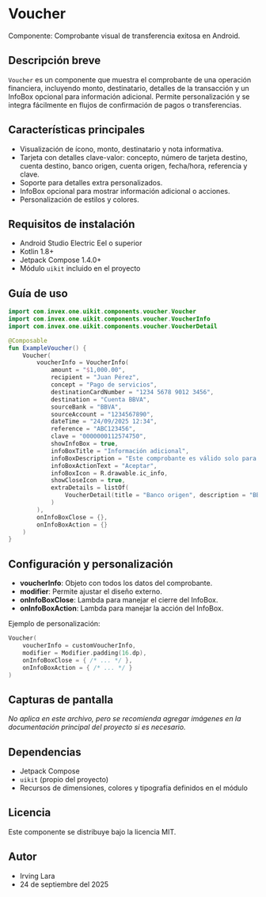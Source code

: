 # Voucher

Componente: Comprobante visual de transferencia exitosa en Android.

## Descripción breve
`Voucher` es un componente que muestra el comprobante de una operación financiera, incluyendo monto, destinatario, detalles de la transacción y un InfoBox opcional para información adicional. Permite personalización y se integra fácilmente en flujos de confirmación de pagos o transferencias.

## Características principales
- Visualización de ícono, monto, destinatario y nota informativa.
- Tarjeta con detalles clave-valor: concepto, número de tarjeta destino, cuenta destino, banco origen, cuenta origen, fecha/hora, referencia y clave.
- Soporte para detalles extra personalizados.
- InfoBox opcional para mostrar información adicional o acciones.
- Personalización de estilos y colores.

## Requisitos de instalación
- Android Studio Electric Eel o superior
- Kotlin 1.8+
- Jetpack Compose 1.4.0+
- Módulo `uikit` incluido en el proyecto

## Guía de uso
```kotlin
import com.invex.one.uikit.components.voucher.Voucher
import com.invex.one.uikit.components.voucher.VoucherInfo
import com.invex.one.uikit.components.voucher.VoucherDetail

@Composable
fun ExampleVoucher() {
    Voucher(
        voucherInfo = VoucherInfo(
            amount = "$1,000.00",
            recipient = "Juan Pérez",
            concept = "Pago de servicios",
            destinationCardNumber = "1234 5678 9012 3456",
            destination = "Cuenta BBVA",
            sourceBank = "BBVA",
            sourceAccount = "1234567890",
            dateTime = "24/09/2025 12:34",
            reference = "ABC123456",
            clave = "0000000112574750",
            showInfoBox = true,
            infoBoxTitle = "Información adicional",
            infoBoxDescription = "Este comprobante es válido solo para consulta.",
            infoBoxActionText = "Aceptar",
            infoBoxIcon = R.drawable.ic_info,
            showCloseIcon = true,
            extraDetails = listOf(
                VoucherDetail(title = "Banco origen", description = "BBVA")
            )
        ),
        onInfoBoxClose = {},
        onInfoBoxAction = {}
    )
}
```

## Configuración y personalización
- **voucherInfo**: Objeto con todos los datos del comprobante.
- **modifier**: Permite ajustar el diseño externo.
- **onInfoBoxClose**: Lambda para manejar el cierre del InfoBox.
- **onInfoBoxAction**: Lambda para manejar la acción del InfoBox.

Ejemplo de personalización:
```kotlin
Voucher(
    voucherInfo = customVoucherInfo,
    modifier = Modifier.padding(16.dp),
    onInfoBoxClose = { /* ... */ },
    onInfoBoxAction = { /* ... */ }
)
```

## Capturas de pantalla
*No aplica en este archivo, pero se recomienda agregar imágenes en la documentación principal del proyecto si es necesario.*

## Dependencias
- Jetpack Compose
- `uikit` (propio del proyecto)
- Recursos de dimensiones, colores y tipografía definidos en el módulo

## Licencia
Este componente se distribuye bajo la licencia MIT.

## Autor
- Irving Lara
- 24 de septiembre del 2025

